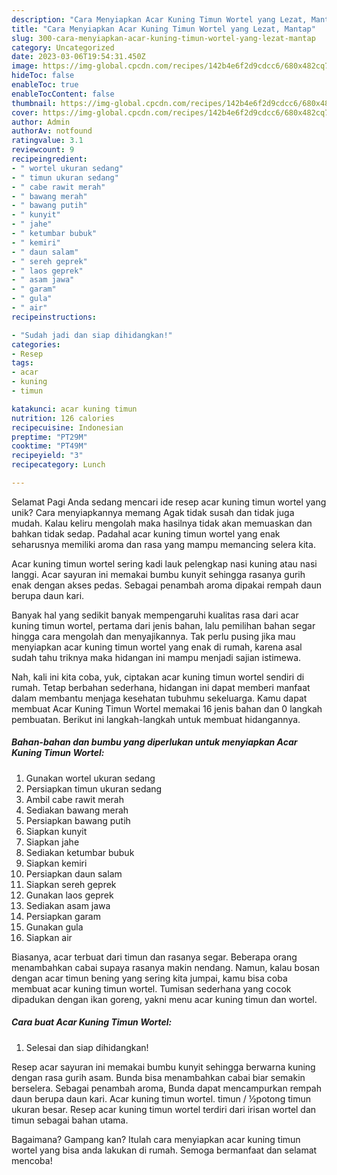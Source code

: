 ```yaml
---
description: "Cara Menyiapkan Acar Kuning Timun Wortel yang Lezat, Mantap"
title: "Cara Menyiapkan Acar Kuning Timun Wortel yang Lezat, Mantap"
slug: 300-cara-menyiapkan-acar-kuning-timun-wortel-yang-lezat-mantap
category: Uncategorized
date: 2023-03-06T19:54:31.450Z
image: https://img-global.cpcdn.com/recipes/142b4e6f2d9cdcc6/680x482cq70/acar-kuning-timun-wortel-foto-resep-utama.jpg
hideToc: false
enableToc: true
enableTocContent: false
thumbnail: https://img-global.cpcdn.com/recipes/142b4e6f2d9cdcc6/680x482cq70/acar-kuning-timun-wortel-foto-resep-utama.jpg
cover: https://img-global.cpcdn.com/recipes/142b4e6f2d9cdcc6/680x482cq70/acar-kuning-timun-wortel-foto-resep-utama.jpg
author: Admin
authorAv: notfound
ratingvalue: 3.1
reviewcount: 9
recipeingredient:
- " wortel ukuran sedang"
- " timun ukuran sedang"
- " cabe rawit merah"
- " bawang merah"
- " bawang putih"
- " kunyit"
- " jahe"
- " ketumbar bubuk"
- " kemiri"
- " daun salam"
- " sereh geprek"
- " laos geprek"
- " asam jawa"
- " garam"
- " gula"
- " air"
recipeinstructions:

- "Sudah jadi dan siap dihidangkan!"
categories:
- Resep
tags:
- acar
- kuning
- timun

katakunci: acar kuning timun 
nutrition: 126 calories
recipecuisine: Indonesian
preptime: "PT29M"
cooktime: "PT49M"
recipeyield: "3"
recipecategory: Lunch

---
```



Selamat Pagi Anda sedang mencari ide resep acar kuning timun wortel yang unik? Cara menyiapkannya memang Agak tidak susah dan tidak juga mudah. Kalau keliru mengolah maka hasilnya tidak akan memuaskan dan bahkan tidak sedap. Padahal acar kuning timun wortel yang enak seharusnya memiliki aroma dan rasa yang mampu memancing selera kita.


Acar kuning timun wortel sering kadi lauk pelengkap nasi kuning atau nasi langgi. Acar sayuran ini memakai bumbu kunyit sehingga rasanya gurih enak dengan akses pedas. Sebagai penambah aroma dipakai rempah daun berupa daun kari.

Banyak hal yang sedikit banyak mempengaruhi kualitas rasa dari acar kuning timun wortel, pertama dari jenis bahan, lalu pemilihan bahan segar hingga cara mengolah dan menyajikannya. Tak perlu pusing jika mau menyiapkan acar kuning timun wortel yang enak di rumah, karena asal sudah tahu triknya maka hidangan ini mampu menjadi sajian istimewa.


Nah, kali ini kita coba, yuk, ciptakan acar kuning timun wortel sendiri di rumah. Tetap berbahan sederhana, hidangan ini dapat memberi manfaat dalam membantu menjaga kesehatan tubuhmu sekeluarga. Kamu dapat membuat Acar Kuning Timun Wortel memakai 16 jenis bahan dan 0 langkah pembuatan. Berikut ini langkah-langkah untuk membuat hidangannya.

<!--inarticleads1-->

##### Bahan-bahan dan bumbu yang diperlukan untuk menyiapkan Acar Kuning Timun Wortel:

1. Gunakan  wortel ukuran sedang
1. Persiapkan  timun ukuran sedang
1. Ambil  cabe rawit merah
1. Sediakan  bawang merah
1. Persiapkan  bawang putih
1. Siapkan  kunyit
1. Siapkan  jahe
1. Sediakan  ketumbar bubuk
1. Siapkan  kemiri
1. Persiapkan  daun salam
1. Siapkan  sereh geprek
1. Gunakan  laos geprek
1. Sediakan  asam jawa
1. Persiapkan  garam
1. Gunakan  gula
1. Siapkan  air


Biasanya, acar terbuat dari timun dan rasanya segar. Beberapa orang menambahkan cabai supaya rasanya makin nendang. Namun, kalau bosan dengan acar timun bening yang sering kita jumpai, kamu bisa coba membuat acar kuning timun wortel. Tumisan sederhana yang cocok dipadukan dengan ikan goreng, yakni menu acar kuning timun dan wortel. 

<!--inarticleads2-->

##### Cara buat Acar Kuning Timun Wortel:


1. Selesai dan siap dihidangkan!

Resep acar sayuran ini memakai bumbu kunyit sehingga berwarna kuning dengan rasa gurih asam. Bunda bisa menambahkan cabai biar semakin berselera. Sebagai penambah aroma, Bunda dapat mencampurkan rempah daun berupa daun kari. Acar kuning timun wortel. timun / ½potong timun ukuran besar. Resep acar kuning timun wortel terdiri dari irisan wortel dan timun sebagai bahan utama. 

Bagaimana? Gampang kan? Itulah cara menyiapkan acar kuning timun wortel yang bisa anda lakukan di rumah. Semoga bermanfaat dan selamat mencoba!

